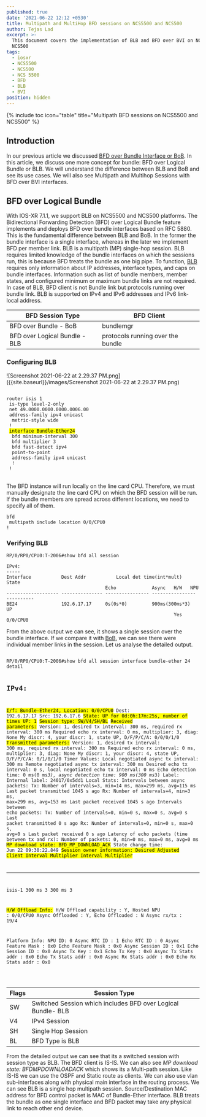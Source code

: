 ```yaml
---
published: true
date: '2021-06-22 12:12 +0530'
title: Multipath and MultiHop BFD sessions on NCS5500 and NCS500
author: Tejas Lad
excerpt: >-
  This document covers the implementation of BLB and BFD over BVI on NCS5500 and
  NCS500
tags:
  - iosxr
  - NCS5500
  - NCS500
  - NCS 5500
  - BFD
  - BLB
  - BVI
position: hidden
---
```

{% include toc icon="table" title="Multipath BFD sessions on NCS5500 and NCS500" %} 

## Introduction

In our previous article we discussed [BFD over Bundle Interface or BoB](https://xrdocs.io/ncs5500/tutorials/bfd-over-bundle-interfaces-on-ncs5500-and-ncs500/). In this article, we discuss one more concept for bundle: BFD over Logical Bundle or BLB. We will understand the difference between BLB and BoB and see its use cases. We will also see Multipath and Multihop Sessions with BFD over BVI interfaces.

## BFD over Logical Bundle

With IOS-XR 7.1.1, we support BLB on NCS5500 and NCS500 platforms. The Bidirectional Forwarding Detection (BFD) over Logical Bundle feature implements and deploys BFD over bundle interfaces based on RFC 5880. This is the fundamental difference between BLB and BoB. In the former the bundle interface is a single interface, whereas in the later we implement BFD per member link. BLB is a multipath (MP) single-hop session. BLB requires limited knowledge of the bundle interfaces on which the sessions run, this is because BFD treats the bundle as one big pipe. To function, [BLB](https://www.cisco.com/c/en/us/td/docs/routers/asr9000/software/asr9k-r6-2/routing/configuration/guide/b-routing-cg-asr9000-62x/b-routing-cg-asr9000-62x_chapter_0100.html#concept_45D0EC68B0A241B39338087FEB10055F) requires only information about IP addresses, interface types, and caps on bundle interfaces. Information such as list of bundle members, member states, and configured minimum or maximum bundle links are not required. In case of BLB, BFD client is not Bundle link but protocols running over bundle link. BLB is supported on IPv4 and IPv6 addresses and IPv6 link-local address.  

| BFD Session Type              | BFD Client                        |
|-------------------------------|-----------------------------------|
| BFD over Bundle - BoB         | bundlemgr                         |
| BFD over Logical Bundle - BLB | protocols running over the bundle |


### Configuring BLB 

![Screenshot 2021-06-22 at 2.29.37 PM.png]({{site.baseurl}}/images/Screenshot 2021-06-22 at 2.29.37 PM.png)

<div class="highlighter-rouge">
<pre class="highlight">
<code>
router isis 1
 is-type level-2-only
 net 49.0000.0000.0000.0006.00
 address-family ipv4 unicast
  metric-style wide
 !
 <mark>interface Bundle-Ether24</mark>
  bfd minimum-interval 300
  bfd multiplier 3
  bfd fast-detect ipv4
  point-to-point
  address-family ipv4 unicast
  !
 !
</code>
</pre>
</div>

The BFD instance will run locally on the line card CPU. Therefore, we must manually designate the line card CPU on which the BFD session will be run. If the bundle members are spread across different locations, we need to specify all of them. 

```
bfd
 multipath include location 0/0/CPU0
!
```

### Verifying BLB 

```
RP/0/RP0/CPU0:T-2006#show bfd all session 

IPv4:
-----
Interface           Dest Addr           Local det time(int*mult)      State     
                                    Echo             Async   H/W   NPU     
------------------- --------------- ---------------- ---------------- ----------
BE24                192.6.17.17     0s(0s*0)         900ms(300ms*3)   UP        
                                                             Yes   0/0/CPU0 
```

From the above output we can see, it shows a single session over the bundle interface. If we compare it with [BoB](https://xrdocs.io/ncs5500/tutorials/bfd-over-bundle-interfaces-on-ncs5500-and-ncs500/), we can see there were individual member links in the session. Let us analyse the detailed output.

<div class="highlighter-rouge">
<pre class="highlight">
<code>
RP/0/RP0/CPU0:T-2006#show bfd all session interface bundle-ether 24 detail 

IPv4:
-----
<mark>I/f: Bundle-Ether24, Location: 0/0/CPU0</mark>
Dest: 192.6.17.17
Src: 192.6.17.6
 <mark>State: UP for 0d:0h:17m:25s, number of times UP: 1</mark>
 <mark>Session type: SW/V4/SH/BL</mark>
<mark>Received parameters:</mark>
 Version: 1, desired tx interval: 300 ms, required rx interval: 300 ms
 Required echo rx interval: 0 ms, multiplier: 3, diag: None
 My discr: 4, your discr: 1, state UP, D/F/P/C/A: 0/0/0/1/0
<mark>Transmitted parameters:</mark>
 Version: 1, desired tx interval: 300 ms, required rx interval: 300 ms
 Required echo rx interval: 0 ms, multiplier: 3, diag: None
 My discr: 1, your discr: 4, state UP, D/F/P/C/A: 0/1/0/1/0
Timer Values:
 Local negotiated async tx interval: 300 ms
 Remote negotiated async tx interval: 300 ms
 Desired echo tx interval: 0 s, local negotiated echo tx interval: 0 ms
 Echo detection time: 0 ms(0 ms*3), async detection time: 900 ms(300 ms*3)
Label:
 Internal label: 24017/0x5dd1
Local Stats:
 Intervals between async packets:
   Tx: Number of intervals=3, min=14 ms, max=299 ms, avg=115 ms
       Last packet transmitted 1045 s ago
   Rx: Number of intervals=4, min=3 ms, max=299 ms, avg=153 ms
       Last packet received 1045 s ago
 Intervals between echo packets:
   Tx: Number of intervals=0, min=0 s, max=0 s, avg=0 s
       Last packet transmitted 0 s ago
   Rx: Number of intervals=0, min=0 s, max=0 s, avg=0 s
       Last packet received 0 s ago
 Latency of echo packets (time between tx and rx):
   Number of packets: 0, min=0 ms, max=0 ms, avg=0 ms
<mark>MP download state: BFD_MP_DOWNLOAD_ACK</mark>
State change time: Jun 22 09:30:22.849
<mark>Session owner information:
                            Desired               Adjusted
  Client               Interval   Multiplier Interval   Multiplier
  -------------------- --------------------- ---------------------
  isis-1               300 ms     3          300 ms     3  </mark>       

<mark>H/W Offload Info:</mark>
 H/W Offload capability : Y, Hosted NPU     : 0/0/CPU0
 Async Offloaded        : Y, Echo Offloaded : N
 Async rx/tx            : 19/4 

Platform Info:
NPU ID: 0 
Async RTC ID        : 1          Echo RTC ID        : 0
Async Feature Mask  : 0x0        Echo Feature Mask  : 0x0
Async Session ID    : 0x1        Echo Session ID    : 0x0
Async Tx Key        : 0x1  Echo Tx Key        : 0x0
Async Tx Stats addr : 0x0   Echo Tx Stats addr : 0x0
Async Rx Stats addr : 0x0   Echo Rx Stats addr : 0x0

</code>
</pre>
</div>

| Flags | Session Type                                                 |
|-------|--------------------------------------------------------------|
| SW    | Switched Session which includes BFD over Logical Bundle- BLB |
| V4    | IPv4 Session                                                 |
| SH    | Single Hop Session                                           |
| BL    | BFD Type is BLB                                              |

From the detailed output we can see that its a switched session with session type as BLB. The BFD client is IS-IS. We can also see _MP download state: BFDMPDOWNLOADACK_ which shows its a Multi-path session. Like IS-IS we can use the OSPF and Static route as clients. We can also use vlan sub-interfaces along with physical main interface in the routing process. We can see BLB is a single hop multipath session. Source/Destination MAC address for BFD control packet is MAC of Bundle-Ether interface. BLB treats the bundle as one single interface and BFD packet may take any physical link to reach other end device.











